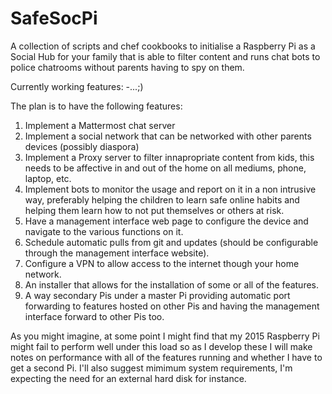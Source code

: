 # SafeSocPi
A collection of scripts and chef cookbooks to initialise a Raspberry Pi as a Social Hub for your family that is able to filter content and runs chat bots to police chatrooms without parents having to spy on them.

Currently working features:
-...;)

The plan is to have the following features:

1) Implement a Mattermost chat server
2) Implement a social network that can be networked with other parents devices (possibly diaspora)
3) Implement a Proxy server to filter innapropriate content from kids, this needs to be affective in and out of the home on all mediums, phone, laptop, etc.
4) Implement bots to monitor the usage and report on it in a non intrusive way, preferably helping the children to learn safe online habits and helping them learn how to not put themselves or others at risk.
5) Have a management interface web page to configure the device and navigate to the various functions on it.
6) Schedule automatic pulls from git and updates (should be configurable through the management interface website).
7) Configure a VPN to allow access to the internet though your home network.
8) An installer that allows for the installation of some or all of the features.
9) A way secondary Pis under a master Pi providing automatic port forwarding to features hosted on other Pis and having the management interface forward to other Pis too.

As you might imagine, at some point I might find that my 2015 Raspberry Pi might fail to perform well under this load so as I develop these I will make notes on performance with all of the features running and whether I have to get a second Pi.  I'll also suggest mimimum system requirements, I'm expecting the need for an external hard disk for instance.
